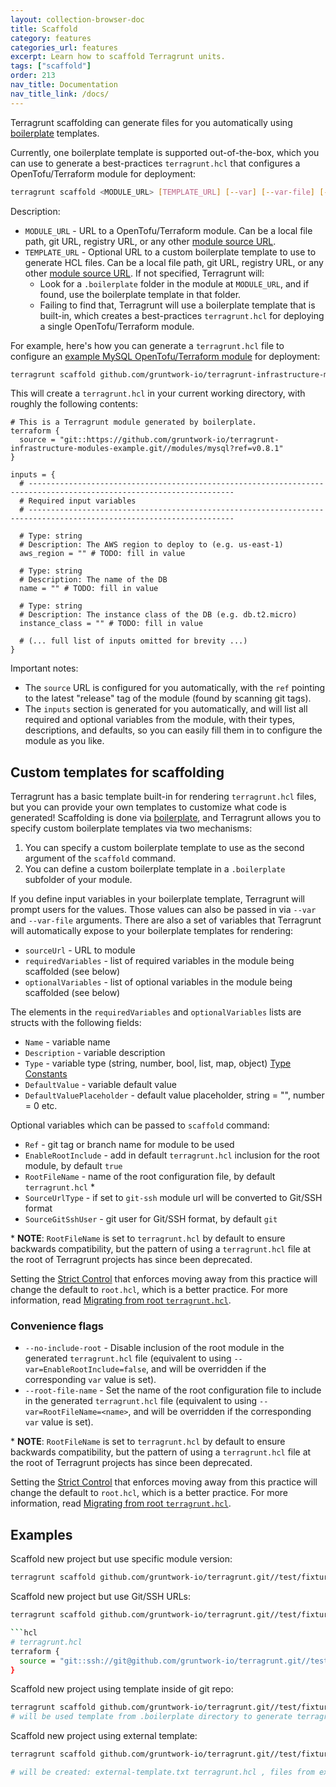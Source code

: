 ```yaml
---
layout: collection-browser-doc
title: Scaffold
category: features
categories_url: features
excerpt: Learn how to scaffold Terragrunt units.
tags: ["scaffold"]
order: 213
nav_title: Documentation
nav_title_link: /docs/
---
```


Terragrunt scaffolding can generate files for you automatically using [boilerplate](https://github.com/gruntwork-io/boilerplate) templates.

Currently, one boilerplate template is supported out-of-the-box, which you can use to generate a best-practices `terragrunt.hcl` that configures a OpenTofu/Terraform module for deployment:

```bash
terragrunt scaffold <MODULE_URL> [TEMPLATE_URL] [--var] [--var-file] [--no-include-root] [--root-file-name]
```

Description:

- `MODULE_URL` - URL to a OpenTofu/Terraform module. Can be a local file path, git URL, registry URL, or any other [module source URL](https://developer.hashicorp.com/terraform/language/modules/sources).
- `TEMPLATE_URL` - Optional URL to a custom boilerplate template to use to generate HCL files. Can be a local file path, git URL, registry URL, or any other [module source URL](https://developer.hashicorp.com/terraform/language/modules/sources). If not specified, Terragrunt will:
  - Look for a `.boilerplate` folder in the module at `MODULE_URL`, and if found, use the boilerplate template in that folder.
  - Failing to find that, Terragrunt will use a boilerplate template that is built-in, which creates a best-practices `terragrunt.hcl` for deploying a single OpenTofu/Terraform module.

For example, here's how you can generate a `terragrunt.hcl` file to configure an [example MySQL OpenTofu/Terraform module](https://github.com/gruntwork-io/terragrunt-infrastructure-modules-example/tree/master/mysql) for deployment:

```bash
terragrunt scaffold github.com/gruntwork-io/terragrunt-infrastructure-modules-example//modules/mysql
```

This will create a `terragrunt.hcl` in your current working directory, with roughly the following contents:

```hcl
# This is a Terragrunt module generated by boilerplate.
terraform {
  source = "git::https://github.com/gruntwork-io/terragrunt-infrastructure-modules-example.git//modules/mysql?ref=v0.8.1"
}

inputs = {
  # --------------------------------------------------------------------------------------------------------------------
  # Required input variables
  # --------------------------------------------------------------------------------------------------------------------

  # Type: string
  # Description: The AWS region to deploy to (e.g. us-east-1)
  aws_region = "" # TODO: fill in value

  # Type: string
  # Description: The name of the DB
  name = "" # TODO: fill in value

  # Type: string
  # Description: The instance class of the DB (e.g. db.t2.micro)
  instance_class = "" # TODO: fill in value

  # (... full list of inputs omitted for brevity ...)
}
```

Important notes:

- The `source` URL is configured for you automatically, with the `ref` pointing to the latest "release" tag of the module (found by scanning git tags).
- The `inputs` section is generated for you automatically, and will list all required and optional variables from the module, with their types, descriptions, and defaults, so you can easily fill them in to configure the module as you like.

## Custom templates for scaffolding

Terragrunt has a basic template built-in for rendering `terragrunt.hcl` files, but you can provide your own templates to customize what code is generated! Scaffolding is done via [boilerplate](https://github.com/gruntwork-io/boilerplate), and Terragrunt allows you to specify custom boilerplate templates via two mechanisms:

1. You can specify a custom boilerplate template to use as the second argument of the `scaffold` command.
1. You can define a custom boilerplate template in a `.boilerplate` subfolder of your module.

If you define input variables in your boilerplate template, Terragrunt will prompt users for the values. Those values can also be passed in via `--var` and `--var-file` arguments.
There are also a set of variables that Terragrunt will automatically expose to your boilerplate templates for rendering:

- `sourceUrl` - URL to module
- `requiredVariables` - list of required variables in the module being scaffolded (see below)
- `optionalVariables` - list of optional variables in the module being scaffolded (see below)

The elements in the `requiredVariables` and `optionalVariables` lists are structs with the following fields:

- `Name` - variable name
- `Description` - variable description
- `Type` - variable type (string, number, bool, list, map, object) [Type Constants](https://developer.hashicorp.com/packer/docs/templates/hcl_templates/variables#type-constraints)
- `DefaultValue` - variable default value
- `DefaultValuePlaceholder` - default value placeholder, string = "", number = 0 etc.

Optional variables which can be passed to `scaffold` command:

- `Ref` - git tag or branch name for module to be used
- `EnableRootInclude` - add in default `terragrunt.hcl` inclusion for the root module, by default `true`
- `RootFileName` - name of the root configuration file, by default `terragrunt.hcl` \*
- `SourceUrlType` - if set to `git-ssh` module url will be converted to Git/SSH format
- `SourceGitSshUser` - git user for Git/SSH format, by default `git`

\* **NOTE**: `RootFileName` is set to `terragrunt.hcl` by default to ensure backwards compatibility, but the pattern of using a `terragrunt.hcl` file at the root of Terragrunt projects has since been deprecated.

   Setting the [Strict Control](/docs/reference/strict-mode/#root-terragrunt-hcl) that enforces moving away from this practice will change the default to `root.hcl`, which is a better practice. For more information, read [Migrating from root `terragrunt.hcl`](/docs/migrate/migrating-from-root-terragrunt-hcl).

### Convenience flags

- `--no-include-root` - Disable inclusion of the root module in the generated `terragrunt.hcl` file (equivalent to using `--var=EnableRootInclude=false`, and will be overridden if the corresponding `var` value is set).
- `--root-file-name` - Set the name of the root configuration file to include in the generated `terragrunt.hcl` file (equivalent to using `--var=RootFileName=<name>`, and will be overridden if the corresponding `var` value is set).

\* **NOTE**: `RootFileName` is set to `terragrunt.hcl` by default to ensure backwards compatibility, but the pattern of using a `terragrunt.hcl` file at the root of Terragrunt projects has since been deprecated.

   Setting the [Strict Control](/docs/reference/strict-mode/#root-terragrunt-hcl) that enforces moving away from this practice will change the default to `root.hcl`, which is a better practice. For more information, read [Migrating from root `terragrunt.hcl`](/docs/migrate/migrating-from-root-terragrunt-hcl).

## Examples

Scaffold new project but use specific module version:

```bash
terragrunt scaffold github.com/gruntwork-io/terragrunt.git//test/fixtures/inputs --var=Ref=v0.68.4
```

Scaffold new project but use Git/SSH URLs:

```bash
terragrunt scaffold github.com/gruntwork-io/terragrunt.git//test/fixtures/inputs --var=SourceUrlType=git-ssh

```hcl
# terragrunt.hcl
terraform {
  source = "git::ssh://git@github.com/gruntwork-io/terragrunt.git//test/fixtures/inputs?ref=v0.68.4"
}
```

Scaffold new project using template inside of git repo:

```bash
terragrunt scaffold github.com/gruntwork-io/terragrunt.git//test/fixtures/scaffold/module-with-template
# will be used template from .boilerplate directory to generate terragrunt.hcl
```

Scaffold new project using external template:

```bash
terragrunt scaffold github.com/gruntwork-io/terragrunt.git//test/fixtures/inputs git@github.com:gruntwork-io/terragrunt.git//test/fixtures/scaffold/external-template

# will be created: external-template.txt terragrunt.hcl , files from external template
```
